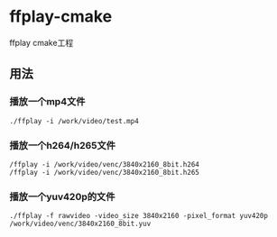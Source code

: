 # ffplay-cmake
ffplay cmake工程


## 用法

### 播放一个mp4文件
```
./ffplay -i /work/video/test.mp4
```

### 播放一个h264/h265文件
```
/ffplay -i /work/video/venc/3840x2160_8bit.h264
/ffplay -i /work/video/venc/3840x2160_8bit.h265
```

### 播放一个yuv420p的文件
```
./ffplay -f rawvideo -video_size 3840x2160 -pixel_format yuv420p /work/video/venc/3840x2160_8bit.yuv

```

